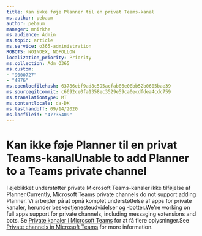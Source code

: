 ```yaml
---
title: Kan ikke føje Planner til en privat Teams-kanal
ms.author: pebaum
author: pebaum
manager: mnirkhe
ms.audience: Admin
ms.topic: article
ms.service: o365-administration
ROBOTS: NOINDEX, NOFOLLOW
localization_priority: Priority
ms.collection: Adm_O365
ms.custom:
- "9000727"
- "4976"
ms.openlocfilehash: 63786ebf9ad8c595acfab86e08bb52b0605bae39
ms.sourcegitcommit: c6692ce0fa1358ec3529e59ca0ecdfdea4cdc759
ms.translationtype: MT
ms.contentlocale: da-DK
ms.lasthandoff: 09/14/2020
ms.locfileid: "47735409"
---
```

# <a name="unable-to-add-planner-to-a-teams-private-channel"></a><span data-ttu-id="6d6d7-102">Kan ikke føje Planner til en privat Teams-kanal</span><span class="sxs-lookup"><span data-stu-id="6d6d7-102">Unable to add Planner to a Teams private channel</span></span>

<span data-ttu-id="6d6d7-103">I øjeblikket understøtter private Microsoft Teams-kanaler ikke tilføjelse af Planner.</span><span class="sxs-lookup"><span data-stu-id="6d6d7-103">Currently, Microsoft Teams private channels do not support adding Planner.</span></span>  <span data-ttu-id="6d6d7-104">Vi arbejder på at opnå komplet understøttelse af apps for private kanaler, herunder beskedtjenesteudvidelser og -botter.</span><span class="sxs-lookup"><span data-stu-id="6d6d7-104">We're working on full apps support for private channels, including messaging extensions and bots.</span></span> <span data-ttu-id="6d6d7-105">Se [Private kanaler i Microsoft Teams](https://docs.microsoft.com/microsoftteams/private-channels#what-you-need-to-know-about-private-channels) for at få flere oplysninger.</span><span class="sxs-lookup"><span data-stu-id="6d6d7-105">See [Private channels in Microsoft Teams](https://docs.microsoft.com/microsoftteams/private-channels#what-you-need-to-know-about-private-channels) for more information.</span></span>

